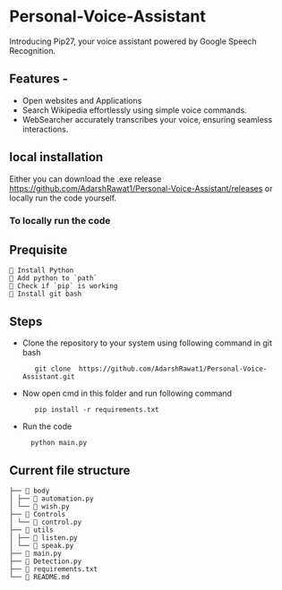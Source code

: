 # Personal-Voice-Assistant
 Introducing Pip27, your voice assistant powered by Google Speech Recognition. 
 
 ## Features - 
 - Open websites and Applications 
 - Search Wikipedia effortlessly using simple voice commands. 
 - WebSearcher accurately transcribes your voice, ensuring seamless interactions. 

 ## local installation 
Either you can download the .exe release https://github.com/AdarshRawat1/Personal-Voice-Assistant/releases or locally run the code yourself.

### To locally run the code 
 ## Prequisite 
    👻 Install Python 
    👻 Add python to `path` 
    👻 Check if `pip` is working 
    👻 Install git bash 

 ## Steps  
   - Clone the repository to your system using following command in git bash 

            git clone  https://github.com/AdarshRawat1/Personal-Voice-Assistant.git 

   - Now open cmd in this folder and run following command
    
            pip install -r requirements.txt

   - Run the code 
  
           python main.py 
           

## Current file structure 
```  📂 Project 
├── 📂 body
│ ├── 📄 automation.py
│ └── 📄 wish.py
├── 📂 Controls
│ └── 📄 control.py
├── 📂 utils
│ ├── 📄 listen.py
│ └── 📄 speak.py
├── 📄 main.py
├── 📄 Detection.py
├── 📄 requirements.txt
└── 📄 README.md
```
